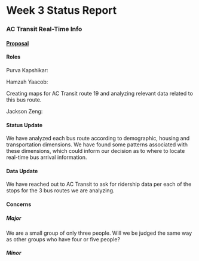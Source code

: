 # Week 3 Status Report

### AC Transit Real-Time Info
#### [Proposal](https://github.com/pkkapshikar/real-time-info/blob/aca0c5003b4e66df2b3c7b70099f8d3f646e2479/group_assignments/README.md)

#### Roles
Purva Kapshikar: 

Hamzah Yaacob: 

Creating maps for AC Transit route 19 and analyzing relevant data related to this bus route.

Jackson Zeng:

#### Status Update

We have analyzed each bus route according to demographic, housing and transportation dimensions. We have found some patterns associated with these dimensions, which could inform our decision as to where to locate real-time bus arrival information. 

#### Data Update

We have reached out to AC Transit to ask for ridership data per each of the stops for the 3 bus routes we are analyzing. 

#### Concerns
##### Major

We are a small group of only three people. Will we be judged the same way as other groups who have four or five people?

##### Minor
